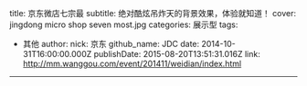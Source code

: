 title: 京东微店七宗最
subtitle: 绝对酷炫吊炸天的背景效果，体验就知道！
cover: jingdong micro shop seven most.jpg
categories: 展示型
tags:
  - 其他
author:
  nick: 京东
  github_name: JDC
date: 2014-10-31T16:00:00.000Z
publishDate: 2015-08-20T13:51:31.016Z
link: http://mm.wanggou.com/event/201411/weidian/index.html
---